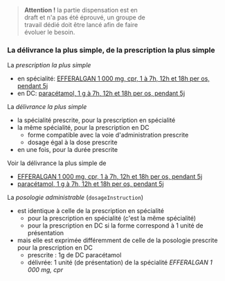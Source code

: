 <div style="width: 65%">
    <blockquote class="stu-note">
    <p>
    <b>Attention !</b> la partie dispensation est en draft et n'a pas été éprouvé, un groupe de travail dédié doit être lancé afin de faire évoluer le besoin.
    </p>
    </blockquote>
</div>

### La délivrance la plus simple, de la prescription la plus simple

La *prescription la plus simple*

- en spécialité: [EFFERALGAN 1 000 mg, cpr, 1 à 7h, 12h et 18h per os, pendant 5j](MedicationRequest-InLine-Presc-EFFERALGAN.html)
- en DC: [paracétamol, 1 g à 7h, 12h et 18h per os, pendant 5j](MedicationRequest-InLine-presc-Paracetamol1.html)

La *délivrance la plus simple*

- la spécialité prescrite, pour la prescription en spécialité
- la même spécialité, pour la prescription en DC
  - forme compatible avec la voie d'administration prescrite
  - dosage égal à la dose prescrite
- en une fois, pour la durée prescrite

Voir la délivrance la plus simple de

- [EFFERALGAN 1 000 mg, cpr, 1 à 7h, 12h et 18h per os, pendant 5j](MedicationDispense-Disp-EFFERALGAN.html)
- [paracétamol, 1 g à 7h, 12h et 18h per os, pendant 5j](MedicationDispense-Disp-EFFERALGAN-presc-DC.html)

La *posologie administrable* (`dosageInstruction`)

- est identique à celle de la prescription en spécialité
  - pour la prescription en spécialité (c'est la même spécialité)
  - pour la prescription en DC si la forme correspond à 1 unité de présentation
- mais elle est exprimée différemment de celle de la posologie prescrite pour la prescription en DC
  - prescrite : 1g de DC paracétamol
  - délivrée: 1 unité (de présentation) de la spécialité *EFFERALGAN 1 000 mg, cpr*
